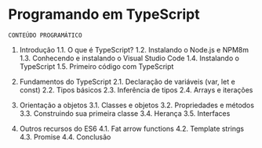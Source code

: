 # Programando em TypeScript

`CONTEÚDO PROGRAMÁTICO`

1. Introdução
1.1. O que é TypeScript? 
1.2. Instalando o Node.js e NPM8m  
1.3. Conhecendo e instalando o Visual Studio Code 
1.4. Instalando o TypeScript 
1.5. Primeiro código com TypeScript 

2. Fundamentos do TypeScript 
2.1. Declaração de variáveis (var, let e const) 
2.2. Tipos básicos 
2.3. Inferência de tipos 
2.4. Arrays e iterações 

3. Orientação a objetos 
3.1. Classes e objetos 
3.2. Propriedades e métodos 
3.3. Construindo sua primeira classe 
3.4. Herança 
3.5. Interfaces 

4. Outros recursos do ES6 
4.1. Fat arrow functions 
4.2. Template strings 
4.3. Promise 
4.4. Conclusão 
